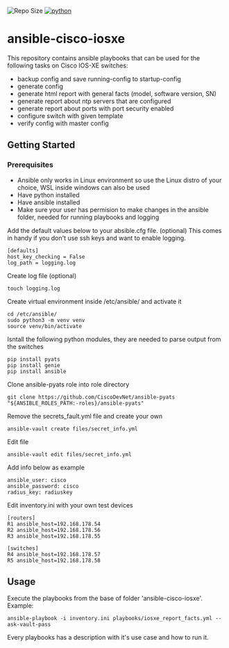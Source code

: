 ![Repo Size](https://img.shields.io/github/repo-size/Sulstice/global-chem)
[![python](https://img.shields.io/badge/python-3.12-blue.svg)](https://www.python.org)

# ansible-cisco-iosxe
This repository contains ansible playbooks that can be used for the following tasks on Cisco IOS-XE switches:

  * backup config and save running-config to startup-config
  * generate config
  * generate html report with general facts (model, software version, SN)
  * generate report about ntp servers that are configured
  * generate report about ports with port security enabled
  * configure switch with given template
  * verify config with master config

## Getting Started

### Prerequisites

  * Ansible only works in Linux environment so use the Linux distro of your choice, WSL inside windows can also be used
  * Have python installed
  * Have ansible installed
  * Make sure your user has permision to make changes in the ansible folder, needed for running playbooks and logging

Add the default values below to your absible.cfg file. (optional) This comes in handy if you don't use  ssh keys and want to enable logging.

```
[defaults]
host_key_checking = False
log_path = logging.log
```

Create log file (optional)

```
touch logging.log
```

Create virtual environment inside /etc/ansible/ and activate it

```
cd /etc/ansible/
sudo python3 -m venv venv 
source venv/bin/activate
```

Isntall the following python modules, they are needed to parse output from the switches

```
pip install pyats
pip install genie
pip install ansible
```

Clone ansible-pyats role into role directory

```
git clone https://github.com/CiscoDevNet/ansible-pyats "${ANSIBLE_ROLES_PATH:-roles}/ansible-pyats"
```

Remove the secrets_fault.yml file and create your own

```
ansible-vault create files/secret_info.yml
```

Edit file

```
ansible-vault edit files/secret_info.yml
```

Add info below as example

```
ansible_user: cisco
ansible_password: cisco
radius_key: radiuskey
```

Edit inventory.ini with your own test devices

```
[routers]
R1 ansible_host=192.168.178.54
R2 ansible_host=192.168.178.56
R3 ansible_host=192.168.178.55

[switches]
R4 ansible_host=192.168.178.57
R5 ansible_host=192.168.178.58
```

## Usage

Execute the playbooks from the base of folder 'ansible-cisco-iosxe'. Example:

```
ansible-playbook -i inventory.ini playbooks/iosxe_report_facts.yml --ask-vault-pass
```

Every playbooks has a description with it's use case and how to run it.
